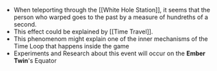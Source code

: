 - When teleporting through the [[White Hole Station]], it seems that the person who warped goes to the past by a measure of hundreths of a second. 
- This effect could be explained by [[Time Travel]].
- This phenomenom might explain one of the inner mechanisms of the Time Loop that happens inside the game
- Experiments and Research about this event will occur on the **Ember Twin**'s Equator